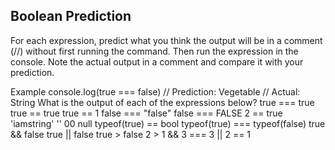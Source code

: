 ## Boolean Prediction

For each expression, predict what you think the output will be in a comment (//) without first running the command. Then run the expression in the console. Note the actual output in a comment and compare it with your prediction.

Example
console.log(true === false) // Prediction: Vegetable // Actual: String
What is the output of each of the expressions below?
true === true true == true true == 1 false === "false" false === FALSE 2 == true
'iamstring'
''
00
null typeof(true) == bool typeof(true) === typeof(false)
true && false
true || false
true > false
2 > 1 && 3 === 3 || 2 == 1